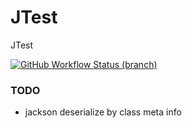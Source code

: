 # JTest

JTest

[![GitHub Workflow Status (branch)](https://img.shields.io/github/workflow/status/leleact/jtest/Test/master?style=for-the-badge)](https://github.com/leleact/jtest)

### TODO

- jackson deserialize by class meta info